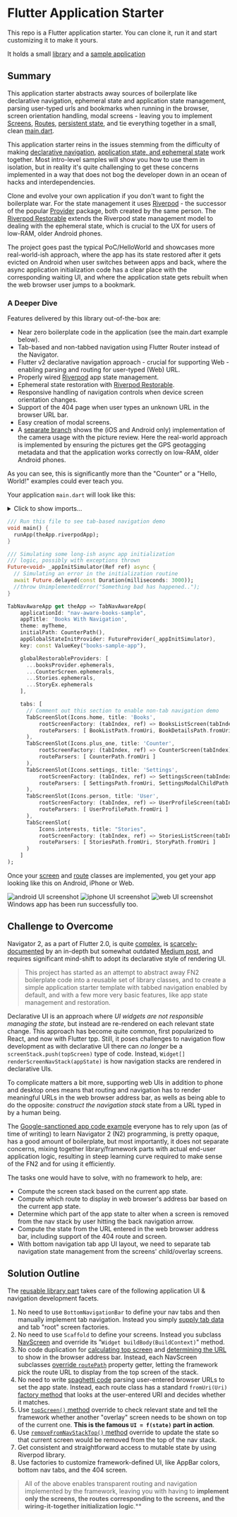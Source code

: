 # Flutter Application Starter

This repo is a Flutter application starter. You can clone it, run it and start customizing it to make it yours.

It holds a small [library](./lib) and a [sample application](./example/)

## Summary

This application starter abstracts away sources of boilerplate like
declarative navigation, ephemeral state and application state
management, parsing user-typed urls and bookmarks when running
in the browser, screen orientation handling, modal screens - leaving
you to implement [Screens](./example/lib/src/screens/),
[Routes](./example/lib/src/routing), [persistent state](./example/lib/src/dal/),
and tie everything together in a small, clean [main.dart](./example/lib/main.dart).

This application starter reins in the issues
stemming from the difficulty of making
[declarative navigation](https://medium.com/flutter/learning-flutters-new-navigation-and-routing-system-7c9068155ade),
[application state, and ephemeral state](https://docs.flutter.dev/development/data-and-backend/state-mgmt/ephemeral-vs-app)
work together. Most intro-level samples will show you how to use
them in isolation, but in reality it's quite challenging to get
these concerns implemented in a way that does not bog the developer
down in an ocean of hacks and interdependencies.

Clone and evolve your own application if you don't want to fight
the boilerplate war. For the state management it uses
[Riverpod](https://riverpod.dev/) - the successor of the popular
[Provider](https://github.com/rrousselGit/provider) package, both
created by the same person. The [Riverpod Restorable](https://pub.dev/packages/flutter_riverpod_restorable)
extends the Riverpod state management model to dealing with the
ephemeral state, which is crucial to the UX for users of low-RAM,
older Android phones.

The project goes past the typical PoC/HelloWorld and showcases more
real-world-ish approach, where the app has its state restored after
it gets evicted on Android when user switches between apps and back,
where the async application initialization code has a clear place
with the corresponding waiting UI, and where the application state
gets rebuilt when the web browser user jumps to a bookmark.

### A Deeper Dive

Features delivered by this library out-of-the-box are:
- Near zero boilerplate code in the application (see the main.dart example below).
- Tab-based and non-tabbed navigation using Flutter Router instead of the Navigator.
- Flutter v2 declarative navigation approach - crucial for supporting
  Web - enabling parsing and routing for user-typed (Web) URL.
- Properly wired [Riverpod](https://pub.dev/packages/flutter_riverpod) app state management.
- Ephemeral state restoration with [Riverpod Restorable](https://pub.dev/packages/flutter_riverpod_restorable).
- Responsive handling of navigation controls when device
  screen orientation changes.
- Support of the 404 page when user types an unknown URL in the browser URL bar.
- Easy creation of modal screens.
- A [separate branch](https://github.com/vgribok/flutter_nav2_oop/tree/ios-and-android-only)
  shows the (iOS and Android only) implementation of the
  camera usage with the picture review. Here the real-world approach
  is implemented by ensuring the pictures get the GPS geotagging metadata
  and that the application works correctly on low-RAM, older Android
  phones.

As you can see, this is significantly more than the "Counter" or a
"Hello, World!" examples could ever teach you.

Your application `main.dart` will look like this:
<details>
    <summary>Click to show imports...</summary>

```dart
import 'package:example/src/dal/books_data_access.dart';
import 'package:example/src/dal/stories_data_access.dart';
import 'package:example/src/routing/counter_path.dart';
import 'package:example/src/routing/story/stories_path.dart';
import 'package:example/src/routing/story/story_path.dart';
import 'package:example/src/screens/counter_screen.dart';
import 'package:example/src/screens/story/stories_list_screen.dart';
import 'package:flutter/material.dart';
import 'package:example/src/routing/book_details_path.dart';
import 'package:example/src/routing/book_list_path.dart';
import 'package:example/src/routing/settings_modal_child_path.dart';
import 'package:example/src/routing/settings_path.dart';
import 'package:example/src/routing/user_profile_path.dart';
import 'package:example/src/screens/book_list_screen.dart';
import 'package:example/src/screens/settings_screen.dart';
import 'package:example/src/screens/user_profile_screen.dart';
import 'package:example/theme.dart';
import 'package:flutter_nav2_oop/all.dart';
import 'package:flutter_riverpod/flutter_riverpod.dart';
```
</details>

```dart
/// Run this file to see tab-based navigation demo
void main() {
  runApp(theApp.riverpodApp);
}

/// Simulating some long-ish async app initialization
/// logic, possibly with exceptions thrown
Future<void> _appInitSimulator(Ref ref) async {
  // Simulating an error in the initialization routine
  await Future.delayed(const Duration(milliseconds: 3000));
  //throw UnimplementedError("Something bad has happened..");
}

TabNavAwareApp get theApp => TabNavAwareApp(
    applicationId: "nav-aware-books-sample",
    appTitle: 'Books With Navigation',
    theme: myTheme,
    initialPath: CounterPath(),
    appGlobalStateInitProvider: FutureProvider(_appInitSimulator),
    key: const ValueKey("books-sample-app"),

    globalRestorableProviders: [
      ...booksProvider.ephemerals,
      ...CounterScreen.ephemerals,
      ...Stories.ephemerals,
      ...StoryEx.ephemerals
    ],

    tabs: [
      // Comment out this section to enable non-tab navigation demo
      TabScreenSlot(Icons.home, title: 'Books',
          rootScreenFactory: (tabIndex, ref) => BooksListScreen(tabIndex),
          routeParsers: [ BookListPath.fromUri, BookDetailsPath.fromUri ]
      ),
      TabScreenSlot(Icons.plus_one, title: 'Counter',
          rootScreenFactory: (tabIndex, ref) => CounterScreen(tabIndex),
          routeParsers: [ CounterPath.fromUri ]
      ),
      TabScreenSlot(Icons.settings, title: 'Settings',
          rootScreenFactory: (tabIndex, ref) => SettingsScreen(tabIndex),
          routeParsers: [ SettingsPath.fromUri, SettingsModalChildPath.fromUri ]
      ),
      TabScreenSlot(Icons.person, title: 'User',
          rootScreenFactory: (tabIndex, ref) => UserProfileScreen(tabIndex),
          routeParsers: [ UserProfilePath.fromUri ]
      ),
      TabScreenSlot(
          Icons.interests, title: "Stories",
          rootScreenFactory: (tabIndex, ref) => StoriesListScreen(tabIndex),
          routeParsers: [ StoriesPath.fromUri, StoryPath.fromUri ]
      )
    ]
);
```

Once your [screen](example/lib/src/screens/book_list_screen.dart) and [route](example/lib/src/routing/book_details_path.dart) classes are implemented,
you get your app looking like this on Android, iPhone or Web.

![android UI screenshot](./doc/images/nav_2_app_android.png)
![iphone UI screenshot](./doc/images/nav_2-oop-iphone.png)
![web UI screenshot](./doc/images/nav_2_app_web.png)
Windows app has been run successfully too.

## Challenge to Overcome

Navigator 2, as a part of Flutter 2.0, is quite [complex](https://miro.medium.com/max/2400/1*hNt4Bc8FZBp_Gqh7iED3FA.png), is [scarcely-documented](https://flutter.dev/docs/development/ui/navigation) by an in-depth but somewhat outdated [Medium post](https://medium.com/flutter/learning-flutters-new-navigation-and-routing-system-7c9068155ade), and requires significant mind-shift to adopt its  declarative style of rendering UI.

> This project has started as an attempt to abstract away FN2 boilerplate code into a reusable set of library classes, and to create a simple application starter template with tabbed navigation enabled by default, and with a few more very basic features, like app state management and restoration.

Declarative UI is an approach where *UI widgets are not responsible managing the state*, but instead are re-rendered on each relevant state change. This approach has become quite common, first popularized to React, and now with Flutter tpp. Still, it poses challenges to navigation flow development as with declarative UI there can *no longer* be a `screenStack.push(topScreen)` type of code. Instead, `Widget[] renderScreenNavStack(appState)` is how navigation stacks are rendered in declarative UIs.

To complicate matters a bit more, supporting web UIs in addition to phone and desktop ones means that routing and navigation has to render meaningful URLs in the web browser address bar, as wells as being able to do the opposite: *construct the navigation stack* state from a URL typed in by a human being.

The [Google-sanctioned app code example](https://gist.github.com/johnpryan/430c1d3ad771c43bf249c07fa3aeef14#file-main-dart) everyone has to rely upon (as of time of writing) to learn Navigator 2 (N2) programming, is pretty opaque, has a good amount of boilerplate, but most importantly, it does not separate concerns, mixing together library/framework parts with actual end-user application logic, resulting in steep learning curve required to make sense of the FN2 and for using it efficiently.

The tasks one would have to solve, with no framework to help, are:
- Compute the screen stack based on the current app state.
- Compute which route to display in web browser's address bar based on the current app state.
- Determine which part of the app state to alter when a screen is removed from the nav stack by user hitting the back navigation arrow.
- Compute the state from the URL entered in the web browser address bar, including support of the 404 route and screen.
- With bottom navigation tab app UI layout, we need to separate tab navigation state management
  from the screens' child/overlay screens.

## Solution Outline

The [reusable library part](./lib/) takes care of the following application UI & navigation development facets.

1. No need to use `BottomNavigationBar` to define your nav tabs and then manually implement tab navigation. Instead you simply [supply tab data](example/lib/main.dart) and tab "root" screen factories.
2. No need to use `Scaffold` to define your screens. Instead you subclass [NavScreen](lib/src/screens/tabbed/tabbed_nav_screen.dart) and override its "`Widget buildBody(BuildContext)`" method.
3. No code duplication for [calculating top screen](https://gist.github.com/johnpryan/430c1d3ad771c43bf249c07fa3aeef14#file-main-dart-L108) and [determining the URL](https://gist.github.com/johnpryan/430c1d3ad771c43bf249c07fa3aeef14#file-main-dart-L88) to show in the browser address bar. Instead, each NavScreen subclasses [override `routePath`](example/lib/src/screens/settings_screen.dart) property getter, letting the framework pick the route URL to display from the top screen of the stack.
4. No need to write [spaghetti code](https://gist.github.com/johnpryan/430c1d3ad771c43bf249c07fa3aeef14#file-main-dart-L36) parsing user-entered browser URLs to set the app state. Instead, each route class has a standard `fromUri(Uri)` [factory method](example/lib/src/routing/user_profile_path.dart) that looks at the user-entered URI and decides whether it matches.
5. Use [`topScreen()` method](example/lib/src/screens/book_list_screen.dart) override to check relevant state and tell the framework whether another "overlay" screen needs to be shown on top of the current one. **This is the famous `UI = f(state)` part in action**.
6. Use [`removeFromNavStackTop()` method](example/lib/src/screens/book_details_screen.dart) override to update the state so that current screen would be removed from the top of the nav stack.
7. Get consistent and straightforward access to mutable state by
   using Riverpod library.
8. Use factories to customize framework-defined UI, like AppBar
   colors, bottom nav tabs, and the 404 screen.

> All of the above enables transparent routing and navigation
> implemented by the framework, leaving you with having to
> **implement only the screens, the routes corresponding to the
> screens, and the wiring-it-together initialization logic**.**
